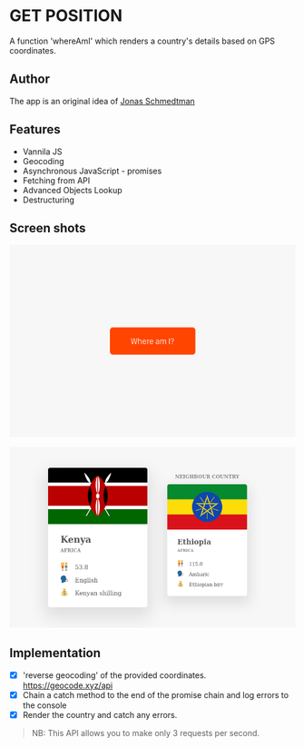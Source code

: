 # GET POSITION
A function 'whereAmI' which renders a country's details based on GPS coordinates.

## Author
The app is an original idea of [Jonas Schmedtman](www.jonas.io)

## Features

- Vannila JS
- Geocoding
- Asynchronous JavaScript - promises
- Fetching from API
- Advanced Objects Lookup
- Destructuring

## Screen shots

![Screen_Shot_1](./res/Screen_Shot_1.png)

![Screen_Shot_2](./res/Screen_Shot_2.png)

## Implementation
- [x] 'reverse geocoding' of the provided coordinates. https://geocode.xyz/api
- [x] Chain a catch method to the end of the promise chain and log errors to the console
- [x] Render the country and catch any errors.

>NB: This API allows you to make only 3 requests per second.
